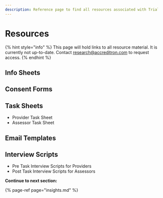 ```yaml
---
description: Reference page to find all resources associated with Trial 2
---
```


# Resources

{% hint style="info" %}
This page will hold links to all resource material. It is currently not up-to-date. Contact research@accreditron.com to request access.
{% endhint %}

## Info Sheets

## Consent Forms

## Task Sheets

* Provider Task Sheet
* Assessor Task Sheet

## Email Templates

## Interview Scripts

* Pre Task Interview Scripts for Providers
* Post Task Interview Scripts for Assessors





**Continue to next section:**

{% page-ref page="insights.md" %}



